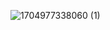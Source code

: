 
![1704977338060 (1)](https://github.com/chloe0524/chloe0524/assets/127857895/065b1a1d-3b38-482d-abf1-78c8caa04bb4)
